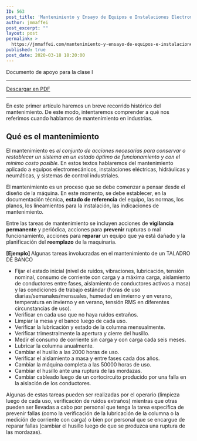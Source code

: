 ```yaml
---
ID: 563
post_title: 'Mantenimiento y Ensayo de Equipos e Instalaciones Electromecánicas &#8211; Clase I'
author: jmmaffei
post_excerpt: ""
layout: post
permalink: >
  https://jmmaffei.com/mantenimiento-y-ensayo-de-equipos-e-instalaciones-electromecanicas-clase-i/
published: true
post_date: 2020-03-18 18:20:00
---
```

<!-- wp:paragraph {"fontSize":"small"} -->
<p class="has-small-font-size">Documento de apoyo para la clase I</p>
<!-- /wp:paragraph -->

<!-- wp:separator -->
<hr class="wp-block-separator"/>
<!-- /wp:separator -->

<!-- wp:button {"align":"center"} -->
<div class="wp-block-button aligncenter"><a class="wp-block-button__link" href="https://1drv.ms/b/s!Au1d7R_1V3vC-hd9xLUvwSGf-McN?e=F1EfpS">Descargar en PDF</a></div>
<!-- /wp:button -->

<!-- wp:separator -->
<hr class="wp-block-separator"/>
<!-- /wp:separator -->

<!-- wp:paragraph -->
<p>En este primer artículo haremos un breve recorrido histórico del mantenimiento. De este modo, intentaremos comprender a qué nos referimos cuando hablamos de mantenimiento en industrias.</p>
<!-- /wp:paragraph -->

<!-- wp:heading -->
<h2>Qué es el mantenimiento</h2>
<!-- /wp:heading -->

<!-- wp:paragraph -->
<p>El mantenimiento es <em>el conjunto de acciones necesarias para conservar o restablecer un sistema en un estado óptimo de funcionamiento y con el mínimo costo posible.</em> En estos textos hablaremos del mantenimiento aplicado a equipos electromecánicos, instalaciones eléctricas, hidráulicas y neumáticas, y sistemas de control industriales.</p>
<!-- /wp:paragraph -->

<!-- wp:paragraph -->
<p>El mantenimiento es un proceso que se debe comenzar a pensar desde el diseño de la máquina. En este momento, se debe establecer, en la documentación técnica,  <strong>estado de referencia</strong> del equipo, las normas, los planos, los  lineamientos para la instalación, las indicaciones de mantenimiento.</p>
<!-- /wp:paragraph -->

<!-- wp:paragraph -->
<p>Entre las tareas de mantenimiento se incluyen acciones de <strong>vigilancia permanente</strong> y periódica, acciones para <strong>prevenir</strong> rupturas o mal funcionamiento, acciones para <strong>reparar</strong> un equipo que ya está dañado y la planificación del <strong>reemplazo</strong> de la maquinaria.</p>
<!-- /wp:paragraph -->

<!-- wp:paragraph -->
<p><strong>[Ejemplo] </strong>Algunas tareas involucradas en el mantenimiento de un TALADRO DE BANCO</p>
<!-- /wp:paragraph -->

<!-- wp:list -->
<ul><li>Fijar el estado inicial (nivel de ruidos, vibraciones,
	lubricación, tensión nominal, consumo de corriente con carga y a
	máxima carga, aislamiento de conductores entre fases, aislamiento
	de conductores activos a masa) y las condiciones de trabajo estándar
	(horas de uso diarias/semanales/mensuales, humedad en invierno y en
	verano, temperatura en invierno y en verano, tensión RMS en
	diferentes circunstancias de uso).
	</li><li>Verificar en cada uso que no haya ruidos extraños.
	</li><li>Limpiar la mesa y el banco luego de cada uso.
	</li><li>Verificar la lubricación y estado de la columna
	mensualmente.
	</li><li>Verificar trimestralmente la apertura y cierre del husillo.
	</li><li>Medir el consumo de corriente sin carga y con carga cada seis
	meses.
	</li><li>Lubricar la columna anualmente.
	</li><li>Cambiar el husillo a las 2000 horas de uso.
	</li><li>Verificar el aislamiento a masa y entre fases cada dos años.
	</li><li>Cambiar la máquina completa a las 50000 horas de uso.
	</li><li>Cambiar el husillo ante una ruptura de las mordazas.
	</li><li>Cambiar cableado luego de un cortocircuito producido por una
	falla en la aislación de los conductores.
</li></ul>
<!-- /wp:list -->

<!-- wp:paragraph -->
<p>Algunas de estas tareas pueden ser realizadas por el operario (limpieza luego de cada uso, verificación de ruidos extraños) mientras que otras pueden ser llevadas a cabo por personal que tenga la tarea específica de prevenir fallas (como la verificación de la lubricación de la columna o la medición de corriente con carga) o bien por personal que se encargue de reparar fallas (cambiar el husillo luego de que se produzca una ruptura de las mordazas).</p>
<!-- /wp:paragraph -->